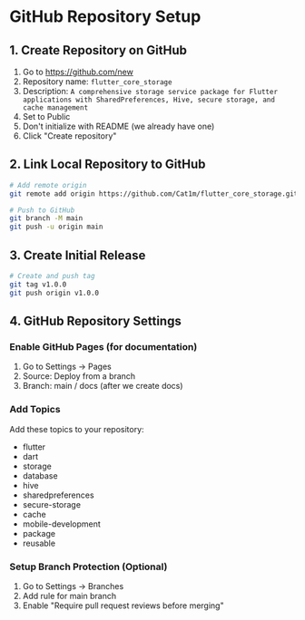 # GitHub Repository Setup

## 1. Create Repository on GitHub

1. Go to https://github.com/new
2. Repository name: `flutter_core_storage`
3. Description: `A comprehensive storage service package for Flutter applications with SharedPreferences, Hive, secure storage, and cache management`
4. Set to Public
5. Don't initialize with README (we already have one)
6. Click "Create repository"

## 2. Link Local Repository to GitHub

```bash
# Add remote origin
git remote add origin https://github.com/Cat1m/flutter_core_storage.git

# Push to GitHub
git branch -M main
git push -u origin main
```

## 3. Create Initial Release

```bash
# Create and push tag
git tag v1.0.0
git push origin v1.0.0
```

## 4. GitHub Repository Settings

### Enable GitHub Pages (for documentation)
1. Go to Settings → Pages
2. Source: Deploy from a branch
3. Branch: main / docs (after we create docs)

### Add Topics
Add these topics to your repository:
- flutter
- dart
- storage
- database
- hive
- sharedpreferences
- secure-storage
- cache
- mobile-development
- package
- reusable

### Setup Branch Protection (Optional)
1. Go to Settings → Branches
2. Add rule for main branch
3. Enable "Require pull request reviews before merging"
